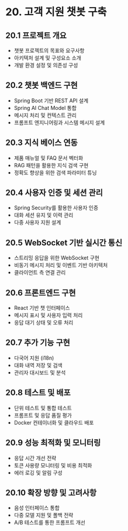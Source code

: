 # 20. 고객 지원 챗봇 구축

## 20.1 프로젝트 개요
- 챗봇 프로젝트의 목표와 요구사항
- 아키텍처 설계 및 구성요소 소개
- 개발 환경 설정 및 의존성 구성

## 20.2 챗봇 백엔드 구현
- Spring Boot 기반 REST API 설계
- Spring AI Chat Model 통합
- 메시지 처리 및 컨텍스트 관리
- 프롬프트 엔지니어링과 시스템 메시지 설계

## 20.3 지식 베이스 연동
- 제품 매뉴얼 및 FAQ 문서 벡터화
- RAG 패턴을 활용한 지식 검색 구현
- 정확도 향상을 위한 검색 파라미터 튜닝

## 20.4 사용자 인증 및 세션 관리
- Spring Security를 활용한 사용자 인증
- 대화 세션 유지 및 이력 관리
- 다중 사용자 지원 설계

## 20.5 WebSocket 기반 실시간 통신
- 스트리밍 응답을 위한 WebSocket 구현
- 비동기 메시지 처리 및 이벤트 기반 아키텍처
- 클라이언트 측 연결 관리

## 20.6 프론트엔드 구현
- React 기반 챗 인터페이스
- 메시지 표시 및 사용자 입력 처리
- 응답 대기 상태 및 오류 처리

## 20.7 추가 기능 구현
- 다국어 지원 (i18n)
- 대화 내역 저장 및 검색
- 관리자 대시보드 및 분석

## 20.8 테스트 및 배포
- 단위 테스트 및 통합 테스트
- 프롬프트 및 응답 품질 평가
- Docker 컨테이너화 및 클라우드 배포

## 20.9 성능 최적화 및 모니터링
- 응답 시간 개선 전략
- 토큰 사용량 모니터링 및 비용 최적화
- 에러 로깅 및 알림 구성

## 20.10 확장 방향 및 고려사항
- 음성 인터페이스 통합
- 다중 모델 지원 및 폴백 전략
- A/B 테스트를 통한 프롬프트 개선